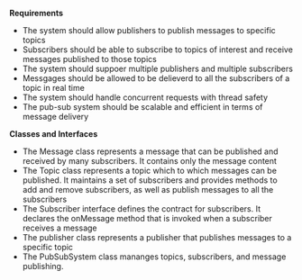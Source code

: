**Requirements**
- The system should allow publishers to publish messages to specific topics 
- Subscribers should be able to subscribe to topics of interest and receive messages published to those topics 
- The system should suppoer multiple publishers and multiple subscribers 
- Messgages should be allowed to be delieverd to all the subscribers of a topic in real time 
- The system should handle concurrent requests with thread safety 
- The pub-sub system should be scalable and efficient in terms of message delivery 

**Classes and Interfaces**
- The Message class represents a message that can be published and received by many subscribers. It contains only the message content 
- The Topic class represents a topic which to which messages can be published. It maintains a set of subscribers and provides methods to add and remove subscribers, as well as publish messages to all the subscribers 
- The Subscriber interface defines the contract for subscribers. It declares the onMessage method that is invoked when a subscriber receives a message 
- The publisher class represents a publisher that publishes messages to a specific topic 
- The PubSubSystem class mananges topics, subscribers, and message publishing. 
